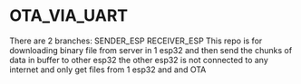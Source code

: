 # OTA_VIA_UART
There are 2 branches:
SENDER_ESP
RECEIVER_ESP
This repo is for downloading binary file from server in 1 esp32 and then send the chunks of data in buffer to other esp32 the other esp32 is not connected to any internet and only get files from 1 esp32 and and OTA
